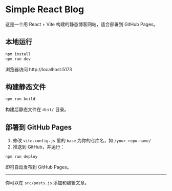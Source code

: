 # Simple React Blog

这是一个用 React + Vite 构建的静态博客网站，适合部署到 GitHub Pages。

## 本地运行

```bash
npm install
npm run dev
```

浏览器访问 http://localhost:5173

## 构建静态文件

```bash
npm run build
```

构建后静态文件在 `dist/` 目录。

## 部署到 GitHub Pages

1. 修改 `vite.config.js` 里的 `base` 为你的仓库名，如 `/your-repo-name/`
2. 推送到 GitHub，并运行：

```bash
npm run deploy
```

即可自动发布到 GitHub Pages。

---

你可以在 `src/posts.js` 添加和编辑文章。

